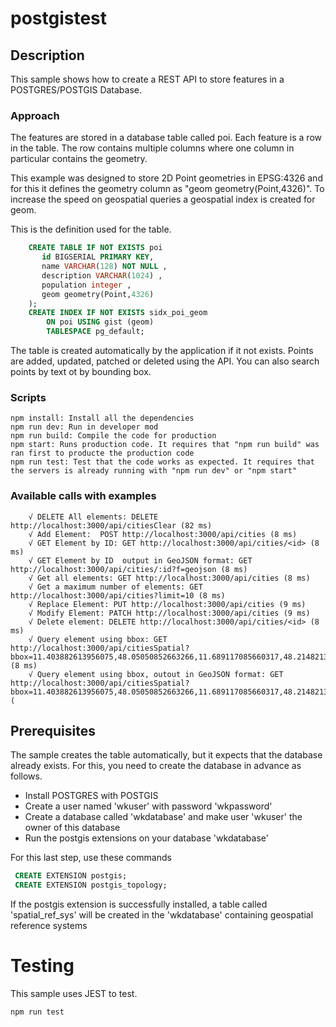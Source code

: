 # postgistest

## Description
This sample shows how to create a REST API to store features in a POSTGRES/POSTGIS Database.


### Approach
The features are stored in a database table called poi. Each feature is a row in the table.
The row contains multiple columns where one column in particular contains the geometry.

This example was designed to store 2D Point geometries in EPSG:4326 and for this it defines the geometry column as
"geom geometry(Point,4326)". To increase the speed on geospatial queries a geospatial index is created for geom.

This is the definition used for the table.

```sql
    CREATE TABLE IF NOT EXISTS poi 
       id BIGSERIAL PRIMARY KEY,
       name VARCHAR(128) NOT NULL ,
       description VARCHAR(1024) ,
       population integer ,
       geom geometry(Point,4326)
    );
    CREATE INDEX IF NOT EXISTS sidx_poi_geom
        ON poi USING gist (geom)
        TABLESPACE pg_default;
```

The table is created automatically by the application if it not exists.
Points are added, updated, patched or deleted using the API.  You can also search points by text ot by bounding box.

### Scripts
    npm install: Install all the dependencies
    npm run dev: Run in developer mod
    npm run build: Compile the code for production
    npm start: Runs production code. It requires that "npm run build" was ran first to producte the production code
    npm run test: Test that the code works as expected. It requires that the servers is already running with "npm run dev" or "npm start" 
### Available calls with examples
```
    √ DELETE All elements: DELETE http://localhost:3000/api/citiesClear (82 ms)
    √ Add Element:  POST http://localhost:3000/api/cities (8 ms)
    √ GET Element by ID: GET http://localhost:3000/api/cities/<id> (8 ms)
    √ GET Element by ID  output in GeoJSON format: GET http://localhost:3000/api/cities/:id?f=geojson (8 ms)
    √ Get all elements: GET http://localhost:3000/api/cities (8 ms)
    √ Get a maximum number of elements: GET http://localhost:3000/api/cities?limit=10 (8 ms)
    √ Replace Element: PUT http://localhost:3000/api/cities (9 ms)
    √ Modify Element: PATCH http://localhost:3000/api/cities (9 ms)
    √ Delete element: DELETE http://localhost:3000/api/cities/<id> (8 ms)
    √ Query element using bbox: GET http://localhost:3000/api/citiesSpatial?bbox=11.403882613956075,48.05050852663266,11.689117085660317,48.21482137789209 (8 ms)
    √ Query element using bbox, outout in GeoJSON format: GET http://localhost:3000/api/citiesSpatial?bbox=11.403882613956075,48.05050852663266,11.689117085660317,48.21482137789209&f=geojson (
```

## Prerequisites
The sample creates the table automatically, but it expects that the database already exists.
For this, you need to create the database in advance as follows.

* Install POSTGRES with POSTGIS
* Create a user named 'wkuser' with password 'wkpassword'
* Create a database called 'wkdatabase' and make user 'wkuser' the owner of this database
* Run the postgis extensions on your database 'wkdatabase' 

For this last step, use these commands
```sql
 CREATE EXTENSION postgis;
 CREATE EXTENSION postgis_topology;
```
If the postgis extension is successfully installed, a table called 'spatial_ref_sys' will be created in the 'wkdatabase' containing geospatial reference systems

# Testing

This sample uses JEST to test.
```
npm run test
```


